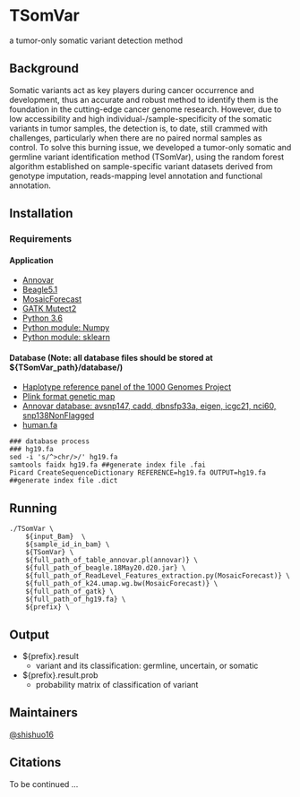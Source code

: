 # TSomVar
 a tumor-only somatic variant detection method
## Background
Somatic variants act as key players during cancer occurrence and development, thus an accurate and robust method to identify them is the foundation in the cutting-edge cancer genome research. However, due to low accessibility and high individual-/sample-specificity of the somatic variants in tumor samples, the detection is, to date, still crammed with challenges, particularly when there are no paired normal samples as control. To solve this burning issue, we developed a tumor-only somatic and germline variant identification method (TSomVar), using the random forest algorithm established on sample-specific variant datasets derived from genotype imputation, reads-mapping level annotation and functional annotation.
## Installation
### Requirements
#### Application
* [Annovar](https://annovar.openbioinformatics.org/en/latest/)
* [Beagle5.1](https://faculty.washington.edu/browning/beagle/b5_1.html)
* [MosaicForecast](https://github.com/parklab/MosaicForecast)
* [GATK Mutect2](https://gatk.broadinstitute.org/hc/en-us/articles/360037593851-Mutect2)
* [Python 3.6](https://www.python.org/downloads/)
* [Python module: Numpy](https://numpy.org/)
* [Python module: sklearn](https://scikit-learn.org/stable/)
#### Database (Note: all database files should be stored at ${TSomVar_path}/database/)
* [Haplotype reference panel of the 1000 Genomes Project](http://ftp.1000genomes.ebi.ac.uk/vol1/ftp/release/20130502)
* [Plink format genetic map](http://bochet.gcc.biostat.washington.edu/beagle/genetic_maps/)
* [Annovar database: avsnp147, cadd, dbnsfp33a, eigen, icgc21, nci60, snp138NonFlagged](https://annovar.openbioinformatics.org/en/latest/)
* [human.fa](https://hgdownload.soe.ucsc.edu/goldenPath/hg19/bigZips/)
```
### database process
### hg19.fa
sed -i 's/^>chr/>/' hg19.fa
samtools faidx hg19.fa ##generate index file .fai
Picard CreateSequenceDictionary REFERENCE=hg19.fa OUTPUT=hg19.fa ##generate index file .dict
```

## Running
```
./TSomVar \
    ${input_Bam}  \
    ${sample_id_in_bam} \
    ${TSomVar} \
    ${full_path_of_table_annovar.pl(annovar)} \
    ${full_path_of_beagle.18May20.d20.jar} \
    ${full_path_of_ReadLevel_Features_extraction.py(MosaicForecast)} \
    ${full_path_of_k24.umap.wg.bw(MosaicForecast)} \
    ${full_path_of_gatk} \
    ${full_path_of_hg19.fa} \
    ${prefix} \
```
## Output
- ${prefix}.result
  - variant and its classification: germline, uncertain, or somatic
- ${prefix}.result.prob
  - probability matrix of classification of variant
## Maintainers
[@shishuo16](https://github.com/shishuo16)
## Citations
To be continued ...
